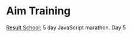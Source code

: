 # Aim Training
<a href="https://result.school/">Result School:</a> 5 day JavaScript marathon. Day 5
